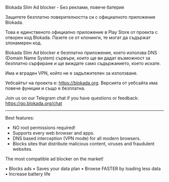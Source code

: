 Blokada Slim Ad blocker - Без реклами, повече батерия

Защитете безплатно поверителността си с официалното приложение Blokada.

Това е единственото официално приложение в Play Store от проекта с отворен код Blokada. Пазете се от клонинги, те могат да съдържат злонамерен код.

Blokada Slim Ad blocker е безплатно приложение, което използва DNS (Domain Name System) сървъри, които ще ви дадат възможност за безплатно сърфиране и ще виждате само съдържанието, което искате.

Има и вграден VPN, който не е задължителен за използване.

Уебсайтът на проекта е: https://blokada.org. Версията от уебсайта има повече функции и също е безплатна.

Join us on our Telegram chat if you have questions or feedback: https://go.blokada.org/chat

----

Best features:
- NO root permissions required!
- Supports every web browser and apps.
- DNS based interception (VPN mode) for all modern browsers.
- Blocks sites that distribute malicious content, viruses and fraudulent websites.

The most compatible ad blocker on the market!

• Blocks ads • Saves your data plan • Browse FASTER by loading less data • Increase battery life
